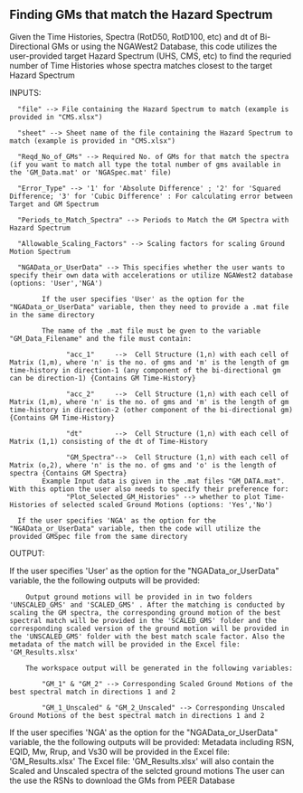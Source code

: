 ## Finding GMs that match the Hazard Spectrum


Given the Time Histories, Spectra (RotD50, RotD100, etc) and dt of Bi-Directional GMs or using the NGAWest2 Database, this code utilizes the user-provided target Hazard Spectrum (UHS, CMS, etc) to find the requried number of Time Histories whose spectra matches closest to the target Hazard Spectrum


INPUTS:


      "file" --> File containing the Hazard Spectrum to match (example is provided in "CMS.xlsx")

      "sheet" --> Sheet name of the file containing the Hazard Spectrum to match (example is provided in "CMS.xlsx")

      "Reqd_No_of_GMs" --> Required No. of GMs for that match the spectra (if you want to match all type the total number of gms available in the 'GM_Data.mat' or 'NGASpec.mat' file)

      "Error_Type" --> '1' for 'Absolute Difference' ; '2' for 'Squared Difference; '3' for 'Cubic Difference' : For calculating error between Target and GM Spectrum 

      "Periods_to_Match_Spectra" --> Periods to Match the GM Spectra with Hazard Spectrum

      "Allowable_Scaling_Factors" --> Scaling factors for scaling Ground Motion Spectrum

      "NGAData_or_UserData" --> This specifies whether the user wants to specify their own data with accelerations or utilize NGAWest2 database (options: 'User','NGA')

            If the user specifies 'User' as the option for the "NGAData_or_UserData" variable, then they need to provide a .mat file in the same directory
            
            The name of the .mat file must be gven to the variable "GM_Data_Filename" and the file must contain:

                  "acc_1"     -->  Cell Structure (1,n) with each cell of Matrix (1,m), where 'n' is the no. of gms and 'm' is the length of gm time-history in direction-1 (any component of the bi-directional gm can be direction-1) {Contains GM Time-History}
                  
                  "acc_2"     -->  Cell Structure (1,n) with each cell of Matrix (1,m), where 'n' is the no. of gms and 'm' is the length of gm time-history in direction-2 (other component of the bi-directional gm) {Contains GM Time-History}

                  "dt"        -->  Cell Structure (1,n) with each cell of Matrix (1,1) consisting of the dt of Time-History 
                  
                  "GM_Spectra"-->  Cell Structure (1,n) with each cell of Matrix (o,2), where 'n' is the no. of gms and 'o' is the length of spectra {Contains GM Spectra}
            Example Input data is given in the .mat files "GM_DATA.mat". With this option the user also needs to specify their preference for:
                  "Plot_Selected_GM_Histories" --> whether to plot Time-Histories of selected scaled Ground Motions (options: 'Yes','No')
   
      If the user specifies 'NGA' as the option for the "NGAData_or_UserData" variable, then the code will utilize the provided GMSpec file from the same directory


OUTPUT: 

If the user specifies 'User' as the option for the "NGAData_or_UserData" variable, the the following outputs will be provided: 
        
        Output ground motions will be provided in in two folders 'UNSCALED_GMS' and 'SCALED_GMS' . After the matching is conducted by scaling the GM spectra, the corresponding ground motion of the best spectral match will be provided in the 'SCALED_GMS' folder and the corresponding scaled version of the ground motion will be provided in the 'UNSCALED_GMS' folder with the best match scale factor. Also the metadata of the match will be provided in the Excel file: 'GM_Results.xlsx'
        
        The workspace output will be generated in the following variables:

            "GM_1" & "GM_2" --> Corresponding Scaled Ground Motions of the best spectral match in directions 1 and 2

            "GM_1_Unscaled" & "GM_2_Unscaled" --> Corresponding Unscaled Ground Motions of the best spectral match in directions 1 and 2
       
If the user specifies 'NGA' as the option for the "NGAData_or_UserData" variable, the the following outputs will be provided:
      Metadata including RSN, EQID, Mw, Rrup, and Vs30 will be provided in the Excel file: 'GM_Results.xlsx'
      The Excel file: 'GM_Results.xlsx' will also contain the Scaled and Unscaled spectra of the selcted ground motions
      The user can the use the RSNs to download the GMs from PEER Database

